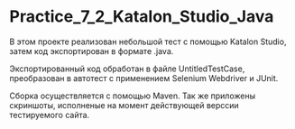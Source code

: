 # Practice_7_2_Katalon_Studio_Java

В этом проекте реализован небольшой тест с помощью Katalon Studio, 
затем код экспортирован в формате .java.

Экспортированный код обработан в файле UntitledTestCase,
преобразован в автотест с применением Selenium Webdriver и JUnit.

Сборка осуществляется с помощью Maven.
Так же приложены скриншоты, исполненые на момент действующей верссии тестируемого сайта.
